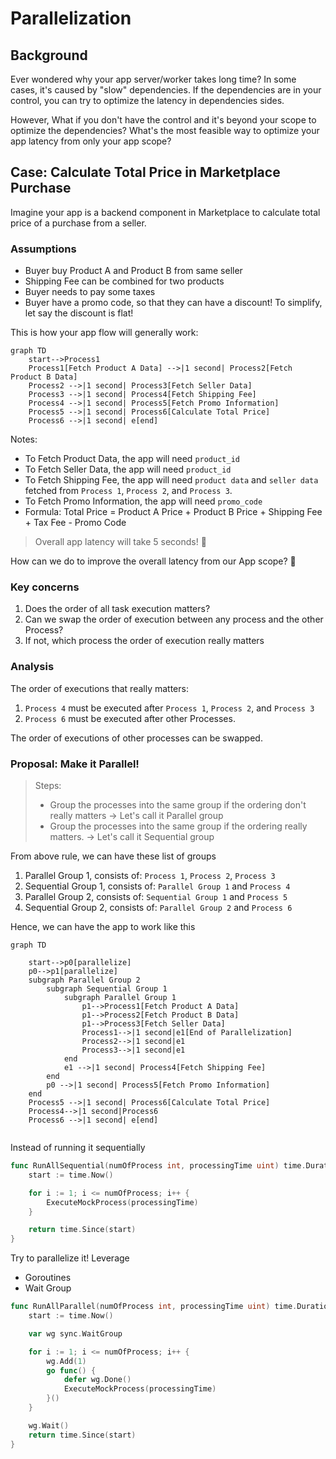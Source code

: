 # Parallelization

## Background

Ever wondered why your app server/worker takes long time? In some cases, it's caused by "slow" dependencies. If the dependencies are in your control, you can try to optimize the latency in dependencies sides. 

However, What if you don't have the control and it's beyond your scope to optimize the dependencies? What's the most feasible way to optimize your app latency from only your app scope?

## Case: Calculate Total Price in Marketplace Purchase

Imagine your app is a backend component in Marketplace to calculate total price of a purchase from a seller. 

### Assumptions
- Buyer buy Product A and Product B from same seller
- Shipping Fee can be combined for two products
- Buyer needs to pay some taxes
- Buyer have a promo code, so that they can have a discount! To simplify, let say the discount is flat!



This is how your app flow will generally work:
```mermaid
graph TD
    start-->Process1
    Process1[Fetch Product A Data] -->|1 second| Process2[Fetch Product B Data]
    Process2 -->|1 second| Process3[Fetch Seller Data]
    Process3 -->|1 second| Process4[Fetch Shipping Fee]
    Process4 -->|1 second| Process5[Fetch Promo Information]
    Process5 -->|1 second| Process6[Calculate Total Price]
    Process6 -->|1 second| e[end]
```

Notes:
- To Fetch Product Data, the app will need `product_id`
- To Fetch Seller Data, the app will need `product_id`
- To Fetch Shipping Fee, the app will need `product data` and `seller data` fetched from `Process 1`, `Process 2`, and `Process 3`.
- To Fetch Promo Information, the app will need `promo_code`
- Formula: Total Price = Product A Price + Product B Price + Shipping Fee + Tax Fee - Promo Code 



> Overall app latency will take 5 seconds! :smiling_face_with_tear:

How can we do to improve the overall latency from our App scope? :thinking:

### Key concerns
1. Does the order of all task execution matters? 
2. Can we swap the order of execution between any process and the other Process?
3. If not, which process the order of execution really matters

### Analysis
The order of executions that really matters:
1. `Process 4` must be executed after `Process 1`, `Process 2`, and `Process 3`
2. `Process 6` must be executed after other Processes.

The order of executions of other processes can be swapped.

### Proposal: Make it Parallel!
> Steps: 
> - Group the processes into the same group if the ordering don't really matters -> Let's call it Parallel group
> - Group the processes into the same group if the ordering really matters. -> Let's call it Sequential group

From above rule, we can have these list of groups
1. Parallel Group 1, consists of: `Process 1`, `Process 2`, `Process 3`
2. Sequential Group 1, consists of: `Parallel Group 1` and `Process 4`
3. Parallel Group 2, consists of: `Sequential Group 1` and `Process 5`
4. Sequential Group 2, consists of: `Parallel Group 2` and `Process 6`


Hence, we can have the app to work like this
```mermaid
graph TD

    start-->p0[parallelize]
    p0-->p1[parallelize]
    subgraph Parallel Group 2
        subgraph Sequential Group 1
            subgraph Parallel Group 1
                p1-->Process1[Fetch Product A Data]
                p1-->Process2[Fetch Product B Data]
                p1-->Process3[Fetch Seller Data]
                Process1-->|1 second|e1[End of Parallelization]
                Process2-->|1 second|e1
                Process3-->|1 second|e1
            end
            e1 -->|1 second| Process4[Fetch Shipping Fee]
        end
        p0 -->|1 second| Process5[Fetch Promo Information]
    end
    Process5 -->|1 second| Process6[Calculate Total Price]
    Process4-->|1 second|Process6
    Process6 -->|1 second| e[end]
    
```

Instead of running it sequentially

```go
func RunAllSequential(numOfProcess int, processingTime uint) time.Duration {
	start := time.Now()

	for i := 1; i <= numOfProcess; i++ {
		ExecuteMockProcess(processingTime)
	}

	return time.Since(start)
}
```

Try to parallelize it! Leverage
- Goroutines
- Wait Group

```go
func RunAllParallel(numOfProcess int, processingTime uint) time.Duration {
	start := time.Now()

	var wg sync.WaitGroup

	for i := 1; i <= numOfProcess; i++ {
		wg.Add(1)
		go func() {
			defer wg.Done()
			ExecuteMockProcess(processingTime)
		}()
	}

	wg.Wait()
	return time.Since(start)
}

```